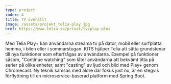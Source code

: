 ```yaml
---
type: project
index: 4
title: TV överallt
image: /assets/projekt_telia-play.jpg
href: https://www.telia.se/privat/tv/play-plus
---
```


Med Telia Play+ kan användarna streama tv på dator, mobil eller surfplatta hemma, i bilen eller i sommarstugan. KITS hjälper Telia att sätta grundstenar till nya funktioner som efterfrågas av användarna. Exempel på funktioner såsom, "Continue watching" som låter användarna att bekvämt titta på serier på olika enheter, samt "casting" av ljud och bild med Play+ genom Chromecast. Ny teknik samsas med äldre där fokus just nu, är en stegvis förflyttning till en microservice-baserad platform med Spring Boot.
